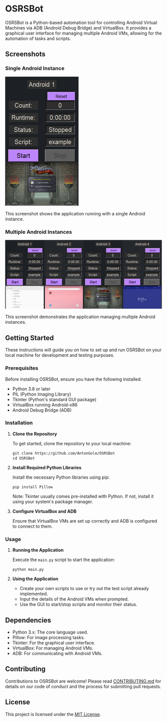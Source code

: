 # OSRSBot

OSRSBot is a Python-based automation tool for controlling Android Virtual Machines via ADB (Android Debug Bridge) and VirtualBox. It provides a graphical user interface for managing multiple Android VMs, allowing for the automation of tasks and scripts.


## Screenshots

### Single Android Instance

![Single Android Instance](/screenshots/SingleAndroid.png)

This screenshot shows the application running with a single Android instance.

### Multiple Android Instances

![Multiple Android Instances](/screenshots/MultipleAndroids.png)

This screenshot demonstrates the application managing multiple Android instances.

## Getting Started

These instructions will guide you on how to set up and run OSRSBot on your local machine for development and testing purposes.

### Prerequisites

Before installing OSRSBot, ensure you have the following installed:
- Python 3.8 or later
- PIL (Python Imaging Library)
- Tkinter (Python's standard GUI package)
- VirtualBox running Android-x86
- Android Debug Bridge (ADB)

### Installation

1. **Clone the Repository**

   To get started, clone the repository to your local machine:
   ```
   git clone https://github.com/AntonGole/OSRSBot
   cd OSRSBot
   ```

2. **Install Required Python Libraries**

   Install the necessary Python libraries using pip:
   ```
   pip install Pillow
   ```
   Note: Tkinter usually comes pre-installed with Python. If not, install it using your system's package manager.

3. **Configure VirtualBox and ADB**

   Ensure that VirtualBox VMs are set up correctly and ADB is configured to connect to them.

### Usage

1. **Running the Application**

   Execute the `main.py` script to start the application:
   ```
   python main.py
   ```

2. **Using the Application**

   - Create your own scripts to use or try out the test script already implemented.
   - Input the details of the Android VMs when prompted.
   - Use the GUI to start/stop scripts and monitor their status.

## Dependencies

- Python 3.x: The core language used.
- Pillow: For image processing tasks.
- Tkinter: For the graphical user interface.
- VirtualBox: For managing Android VMs.
- ADB: For communicating with Android VMs.

## Contributing

Contributions to OSRSBot are welcome! Please read [CONTRIBUTING.md](link-to-contributing-file) for details on our code of conduct and the process for submitting pull requests.

## License

This project is licensed under the [MIT License](LICENSE.md).
